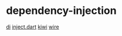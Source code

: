 # dependency-injection

[di](https://github.com/nette/di)
[inject.dart](https://github.com/google/inject.dart)
[kiwi](https://github.com/vanlooverenkoen/kiwi)
[wire](https://github.com/google/wire)
